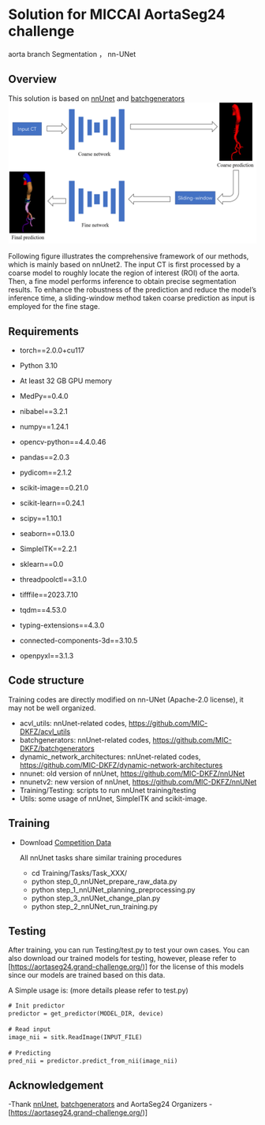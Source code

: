 # Solution for MICCAI AortaSeg24 challenge
aorta branch Segmentation ， nn-UNet  

## Overview
This solution is based on [nnUnet](https://github.com/MIC-DKFZ/batchgenerators) and [batchgenerators](https://github.com/MIC-DKFZ/batchgenerators)
![image](https://github.com/LSL000UD/AortaSeg24/blob/main/overview.png)

Following figure illustrates the comprehensive framework of our methods, which is mainly based on nnUnet2. The input CT is first processed by a coarse model to roughly
locate the region of interest (ROI) of the aorta. Then, a fine model performs inference to obtain precise segmentation results. To enhance the robustness of
the prediction and reduce the model’s inference time, a sliding-window method taken coarse prediction as input is employed for the fine stage.



## Requirements
- torch==2.0.0+cu117
- Python 3.10
- At least 32 GB GPU memory

- MedPy==0.4.0
- nibabel==3.2.1
- numpy==1.24.1
- opencv-python==4.4.0.46
- pandas==2.0.3
- pydicom==2.1.2
- scikit-image==0.21.0
- scikit-learn==0.24.1
- scipy==1.10.1
- seaborn==0.13.0
- SimpleITK==2.2.1
- sklearn==0.0
- threadpoolctl==3.1.0
- tifffile==2023.7.10
- tqdm==4.53.0
- typing-extensions==4.3.0
- connected-components-3d==3.10.5
- openpyxl==3.1.3

## Code structure

Training codes are directly modified on nn-UNet (Apache-2.0 license),  it may not be well organized.

- acvl_utils: nnUnet-related codes,  https://github.com/MIC-DKFZ/acvl_utils
- batchgenerators: nnUnet-related codes,  https://github.com/MIC-DKFZ/batchgenerators
- dynamic_network_architectures: nnUnet-related codes,  https://github.com/MIC-DKFZ/dynamic-network-architectures
- nnunet: old version of nnUnet,  https://github.com/MIC-DKFZ/nnUNet
- nnunetv2: new version of nnUnet,  https://github.com/MIC-DKFZ/nnUNet
- Training/Testing: scripts to run nnUnet training/testing
- Utils: some usage of nnUnet, SimpleITK and scikit-image.

## Training

- Download [Competition Data](https://aortaseg24.grand-challenge.org/)
	
	All nnUnet tasks share similar training procedures
	- cd Training/Tasks/Task_XXX/
	- python step_0_nnUNet_prepare_raw_data.py
	- python step_1_nnUNet_planning_preprocessing.py
	- python step_3_nnUNet_change_plan.py
	- python step_2_nnUNet_run_training.py

## Testing

After training, you can run Testing/test.py to test your own cases. 
You can also download our trained models for testing, however, please refer to [https://aortaseg24.grand-challenge.org/)] for the license of this models since our models are trained based on this data.

A Simple usage is: (more details please refer to test.py)

    # Init predictor
    predictor = get_predictor(MODEL_DIR, device)

    # Read input
    image_nii = sitk.ReadImage(INPUT_FILE)

    # Predicting
    pred_nii = predictor.predict_from_nii(image_nii)

## Acknowledgement
-Thank [nnUnet](https://github.com/MIC-DKFZ/batchgenerators), [batchgenerators](https://github.com/MIC-DKFZ/batchgenerators)
and  AortaSeg24 Organizers
	-[https://aortaseg24.grand-challenge.org/)]

